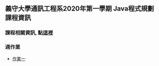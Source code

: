 ## 義守大學通訊工程系2020年第一學期 Java程式規劃課程資訊

### 課程相關資訊, 點[這裡](https://ypnie108.github.io/2020ISU/contents)

### 週作業

   - [作業一](https://ypnie108.github.io/2020ISU/homework1)
 
